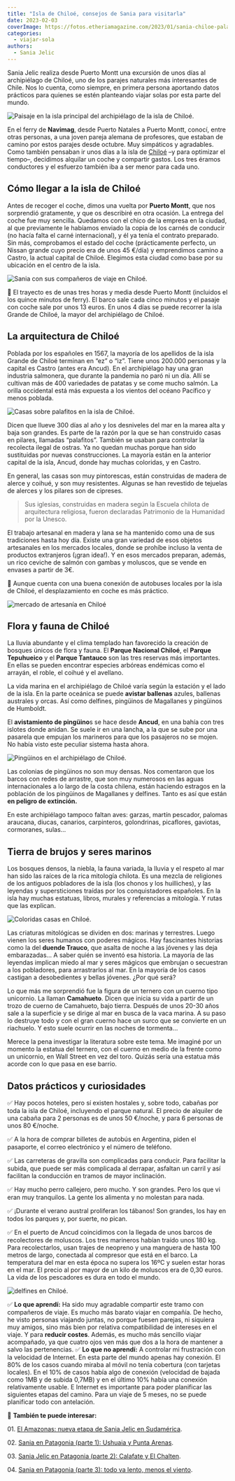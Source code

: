 ```yaml
---
title: "Isla de Chiloé, consejos de Sania para visitarla"
date: 2023-02-03
coverImage: https://fotos.etheriamagazine.com/2023/01/sania-chiloe-palafitos.jpg
categories: 
  - viajar-sola
authors: 
  - Sania Jelic
---
```


Sania Jelic realiza desde Puerto Montt una excursión de unos días al archipiélago de 
Chiloé, uno de los parajes naturales más interesantes de Chile. Nos lo cuenta, como 
siempre, en primera persona aportando datos prácticos para quienes se estén planteando 
viajar solas por esta parte del mundo. 

![Paisaje en la isla principal del archipiélago de la isla de Chiloé.](https://fotos.etheriamagazine.com/2023/01/sania-chiloe-cucao.jpg "Paisaje en la isla principal del archipiélago de Chiloé.")

En el ferry de **Navimag**, desde Puerto Natales a Puerto Montt, conocí, entre otras 
personas, a una joven pareja alemana de profesores, que estaban de camino por estos 
parajes desde octubre. Muy simpáticos y agradables. Como también pensaban ir unos días a 
la isla de [Chiloé](https://www.chile.travel/donde-ir/destino/chiloe/) –y para optimizar 
el tiempo–, decidimos alquilar un coche y compartir gastos. Los tres éramos conductores 
y el esfuerzo también iba a ser menor para cada uno. 

## Cómo llegar a la isla de Chiloé

Antes de recoger el coche, dimos una vuelta por **Puerto Montt**, que nos sorprendió 
gratamente, y que os describiré en otra ocasión. La entrega del coche fue muy sencilla. 
Quedamos con el chico de la empresa en la ciudad, al que previamente le habíamos enviado 
la copia de los carnés de conducir (no hacía falta el carné internacional), y él ya 
tenía el contrato preparado. Sin más, comprobamos el estado del coche (prácticamente 
perfecto, un Nissan grande cuyo precio era de unos 45 €/día) y emprendimos camino a 
Castro, la actual capital de Chiloé. Elegimos esta ciudad como base por su ubicación en 
el centro de la isla. 

![Sania con sus compañeros de viaje en Chiloé.](https://fotos.etheriamagazine.com/2023/01/sania-chiloe-companeros-viaje.jpg "Sania (dcha.) con sus compañeros de viaje. © SJ")

📌 El trayecto es de unas tres horas y media desde Puerto Montt (incluidos el los quince 
minutos de ferry). El barco sale cada cinco minutos y el pasaje con coche sale por unos 
13 euros. En unos 4 días se puede recorrer la isla Grande de Chiloé, la mayor del 
archipiélago de Chiloé. 

## La arquitectura de Chiloé

Poblada por los españoles en 1567, la mayoría de los apellidos de la isla Grande de 
Chiloé terminan en “ez” o “iz”. Tiene unos 200.000 personas y la capital es Castro 
(antes era Ancud). En el archipiélago hay una gran industria salmonera, que durante la 
pandemia no paró ni un día. Allí se cultivan más de 400 variedades de patatas y se come 
mucho salmón. La orilla occidental está más expuesta a los vientos del océano Pacífico y 
menos poblada. 

![Casas sobre palafitos en la isla de Chiloé.](https://fotos.etheriamagazine.com/2023/01/sania-chiloe-palafitos.jpg "Casas sobre palafitos en Chiloé. © SJ")

Dicen que llueve 300 días al año y los desniveles del mar en la marea alta y baja son 
grandes. Es parte de la razón por la que se han construido casas en pilares, llamadas 
“palafitos”. También se usaban para controlar la recolecta ilegal de ostras. Ya no 
quedan muchas porque han sido sustituidas por nuevas construcciones. La mayoría están en 
la anterior capital de la isla, Ancud, donde hay muchas coloridas, y en Castro. 

En general, las casas son muy pintorescas, están construidas de madera de alerce y 
coihué, y son muy resistentes. Algunas se han revestido de tejuelas de alerces y los 
pilares son de cipreses. 

> Sus iglesias, construidas en madera según la Escuela chilota de arquitectura religiosa, 
> fueron declaradas Patrimonio de la Humanidad por la Unesco. 

El trabajo artesanal en madera y lana se ha mantenido como una de sus tradiciones hasta 
hoy día. Existe una gran variedad de esos objetos artesanales en los mercados locales, 
donde se prohíbe incluso la venta de productos extranjeros (¡gran idea!). Y en esos 
mercados preparan, además, un rico ceviche de salmón con gambas y moluscos, que se vende 
en envases a partir de 3€. 

📌 Aunque cuenta con una buena conexión de autobuses locales por la isla de Chiloé, el 
desplazamiento en coche es más práctico. 

![mercado de artesanía en Chiloé](https://fotos.etheriamagazine.com/2023/01/sania-chiloe-artesanas.jpg "Artesanas en Chiloé. © SJ")

## Flora y fauna de Chiloé

La lluvia abundante y el clima templado han favorecido la creación de bosques únicos de 
flora y fauna. El **Parque Nacional Chiloé**, el **Parque Tepuhueico** y el **Parque 
Tantauco** son las tres reservas más importantes. En ellas se pueden encontrar especies 
arbóreas endémicas como el arrayán, el roble, el coihué y el avellano. 

La vida marina en el archipiélago de Chiloé varía según la estación y el lado de la 
isla. En la parte oceánica se puede **avistar ballenas** azules, ballenas australes y 
orcas. Así como delfines, pingüinos de Magallanes y pingüinos de Humboldt. 

El **avistamiento de pingüino**s se hace desde **Ancud**, en una bahía con tres islotes 
donde anidan. Se suele ir en una lancha, a la que se sube por una pasarela que empujan 
los marineros para que los pasajeros no se mojen. No había visto este peculiar sistema 
hasta ahora. 

![Pingüinos en el archipiélago de Chiloé.](https://fotos.etheriamagazine.com/2023/01/sania-chiloe-pinguinos.jpg "Pingüinos en el archipiélago de Chiloé. © SJ")

Las colonias de pingüinos no son muy densas. Nos comentaron que los barcos con redes de 
arrastre, que son muy numerosos en las aguas internacionales a lo largo de la costa 
chilena, están haciendo estragos en la población de los pingüinos de Magallanes y 
delfines. Tanto es así que están **en peligro de extinción.** 

En este archipiélago tampoco faltan aves: garzas, martín pescador, palomas araucana, 
diucas, canarios, carpinteros, golondrinas, picaflores, gaviotas, cormoranes, sulas… 

## Tierra de brujos y seres marinos

Los bosques densos, la niebla, la fauna variada, la lluvia y el respeto al mar han sido 
las raíces de la rica mitología chilota. Es una mezcla de religiones de los antiguos 
pobladores de la isla (los chonos y los huilliches), y las leyendas y supersticiones 
traídas por los conquistadores españoles. En la isla hay muchas estatuas, libros, 
murales y referencias a mitología. Y rutas que las explican. 

![Coloridas casas en Chiloé.](https://fotos.etheriamagazine.com/2023/01/sania-chiloe-casas-colores.jpg "Coloridas casas en Chiloé. © SJ")

Las criaturas mitológicas se dividen en dos: marinas y terrestres. Luego vienen los 
seres humanos con poderes mágicos. Hay fascinantes historias como la del **duende 
Trauco**, que asalta de noche a las jóvenes y las deja embarazadas… A saber quién se 
inventó esa historia. La mayoría de las leyendas implican miedo al mar y seres mágicos 
que embrujan o secuestran a los pobladores, para arrastrarlos al mar. En la mayoría de 
los casos castigan a desobedientes y bellas jóvenes. ¿Por qué será? 

Lo que más me sorprendió fue la figura de un ternero con un cuerno tipo unicornio. La 
llaman **Camahueto**. Dicen que inicia su vida a partir de un trozo de cuerno de 
Camahueto, bajo tierra. Después de unos 20-30 años sale a la superficie y se dirige al 
mar en busca de la vaca marina. A su paso lo destruye todo y con el gran cuerno hace un 
surco que se convierte en un riachuelo. Y esto suele ocurrir en las noches de tormenta… 

Merece la pena investigar la literatura sobre este tema. Me imaginé por un momento la 
estatua del ternero, con el cuerno en medio de la frente como un unicornio, en Wall 
Street en vez del toro. Quizás sería una estatua más acorde con lo que pasa en ese 
barrio. 

## Datos prácticos y curiosidades

✅ Hay pocos hoteles, pero sí existen hostales y, sobre todo, cabañas por toda la isla de 
Chiloé, incluyendo el parque natural. El precio de alquiler de una cabaña para 2 
personas es de unos 50 €/noche, y para 6 personas de unos 80 €/noche. 

✅ A la hora de comprar billetes de autobús en Argentina, piden el pasaporte, el correo 
electrónico y el número de teléfono. 

✅ Las carreteras de gravilla son complicadas para conducir. Para facilitar la subida, 
que puede ser más complicada al derrapar, asfaltan un carril y así facilitan la 
conducción en tramos de mayor inclinación. 

✅ Hay mucho perro callejero, pero mucho. Y son grandes. Pero los que vi eran muy 
tranquilos. La gente los alimenta y no molestan para nada. 

✅ ¡Durante el verano austral proliferan los tábanos! Son grandes, los hay en todos los 
parques y, por suerte, no pican. 

✅ En el puerto de Ancud coincidimos con la llegada de unos barcos de recolectores de 
moluscos. Los tres marineros habían traído unos 180 kg. Para recolectarlos, usan trajes 
de neopreno y una manguera de hasta 100 metros de largo, conectada al compresor que está 
en el barco. La temperatura del mar en esta época no supera los 16ºC y suelen estar 
horas en el mar. El precio al por mayor de un kilo de moluscos era de 0,30 euros. La 
vida de los pescadores es dura en todo el mundo. 

![delfines en Chiloé.](https://fotos.etheriamagazine.com/2023/01/sania-chiloe-delfines.jpg "Avistamiento de delfines en Chiloé. © David Vives")

✅ **Lo que aprendí:** Ha sido muy agradable compartir este tramo con compañeros de 
viaje. Es mucho más barato viajar en compañía. De hecho, he visto personas viajando 
juntas, no porque fuesen parejas, ni siquiera muy amigos, sino más bien por relativa 
compatibilidad de intereses en el viaje. Y para **reducir costes**. Además, es mucho más 
sencillo viajar acompañado, ya que cuatro ojos ven más que dos a la hora de mantener a 
salvo las pertenencias. ✅ **Lo que no aprendí:** A controlar mi frustración con la 
velocidad de Internet. En esta parte del mundo apenas hay conexión. El 80% de los casos 
cuando miraba al móvil no tenía cobertura (con tarjetas locales). En el 10% de casos 
había algo de conexión (velocidad de bajada como 1MB y de subida 0,7MB) y en el último 
10% había una conexión relativamente usable. E Internet es importante para poder 
planificar las siguientes etapas del camino. Para un viaje de 5 meses, no se puede 
planificar todo con antelación. 

📌 **También te puede interesar:** 

01\. [El Amazonas: nueva etapa de Sania Jelic en 
Sudamérica](https://etheriamagazine.com/2022/12/24/sania-jelic-amazonas/). 

02\. [Sania en Patagonia (parte 1): Ushuaia y Punta 
Arenas](https://etheriamagazine.com/2023/01/10/sania-en-patagonia-ushuaia-punta-arenas/). 

03\. [Sania Jelic en Patagonia (parte 2): Calafate y El 
Chalten](https://etheriamagazine.com/2023/01/20/sania-jelic-patagonia-calafate-chalten/). 

04\. [Sania en Patagonia (parte 3): todo va lento, menos el 
viento](https://etheriamagazine.com/2023/01/24/sania-patagonia-chilena/).
